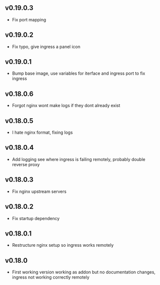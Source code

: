 ## v0.19.0.3
- Fix port mapping

## v0.19.0.2
- Fix typo, give ingress a panel icon

## v0.19.0.1
- Bump base image, use variables for iterface and ingress port to fix ingress

## v0.18.0.6
- Forgot nginx wont make logs if they dont already exist

## v0.18.0.5
- I hate nginx format, fixing logs

## v0.18.0.4
- Add logging see where ingress is failing remotely, probably double reverse proxy

## v0.18.0.3
- Fix nginx upstream servers

## v0.18.0.2
- Fix startup dependency

## v0.18.0.1
- Restructure nginx setup so ingress works remotely

## v0.18.0
- First working version working as addon but no documentation changes, ingress not working correctly remotely